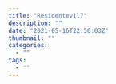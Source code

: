 ```yaml
---
title: "Residentevil7"
description: ""
date: "2021-05-16T22:50:03Z"
thumbnail: ""
categories:
  - ""
tags:
  - ""
---
```

